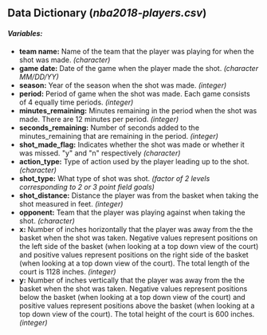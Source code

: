## **Data Dictionary** (*nba2018-players.csv*)


#### *Variables:*

- **team name:** Name of the team that the player was playing for when the shot was made. *(character)*
- **game date:** Date of the game when the player made the shot. *(character MM/DD/YY)*
- **season:** Year of the season when the shot was made. *(integer)*
- **period:** Period of game when the shot was made. Each game consists of 4 equally time periods. *(integer)*
- **minutes_remaining:** Minutes remaining in the period when the shot was made. There are 12 minutes per period. *(integer)*
- **seconds_remaining:** Number of seconds added to the minutes_remaining that are remaining in the period. *(integer)*
- **shot_made_flag:** Indicates whether the shot was made or whether it was missed. "y" and "n" respectively *(character)*
- **action_type:** Type of action used by the player leading up to the shot. *(character)*
- **shot_type:** What type of shot was shot. *(factor of 2 levels corresponding to 2 or 3 point field goals)*
- **shot_distance:** Distance the player was from the basket when taking the shot measured in feet. *(integer)*
- **opponent:** Team that the player was playing against when taking the shot. *(character)*
- **x:** Number of inches horizontally that the player was away from the the basket when the shot was taken. Negative values represent positions on the left side of the basket (when looking at a top down view of the court) and positive values represent positions on the right side of the basket (when looking at a top down view of the court). The total length of the court is 1128 inches. *(integer)*
- **y:** Number of inches vertically that the player was away from the the basket when the shot was taken. Negative values represent positions below the basket (when looking at a top down view of the court) and positive values represent positions above the basket (when looking at a top down view of the court). The total height of the court is 600 inches. *(integer)*
